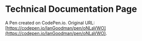 # Technical Documentation Page

A Pen created on CodePen.io. Original URL: [https://codepen.io/IanGoodman/pen/oNLaVWO](https://codepen.io/IanGoodman/pen/oNLaVWO).


